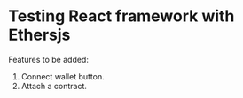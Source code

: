 # Testing React framework with Ethersjs

Features to be added:

1. Connect wallet button.
2. Attach a contract.
